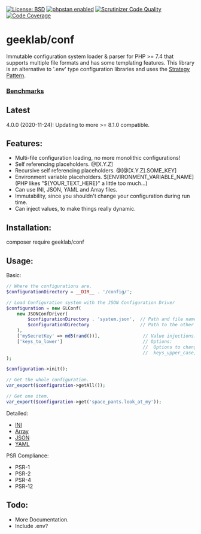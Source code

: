 [![License: BSD](https://img.shields.io/badge/License-BSD-yellow.svg)](https://opensource.org/licenses/BSD-3-Clause)
[![phpstan enabled](https://img.shields.io/badge/phpstan-enabled-green.svg)](https://github.com/phpstan/phpstan)
[![Scrutinizer Code Quality](https://scrutinizer-ci.com/g/ellisgl/GeekLab-Conf/badges/quality-score.png?b=release)](https://scrutinizer-ci.com/g/ellisgl/GeekLab-Conf/?branch=release)
[![Code Coverage](https://scrutinizer-ci.com/g/ellisgl/GeekLab-Conf/badges/coverage.png?b=release)](https://scrutinizer-ci.com/g/ellisgl/GeekLab-Conf/?branch=release)

# geeklab/conf
Immutable configuration system loader & parser for PHP >= 7.4 that supports multiple file formats and has some templating features.
This library is an alternative to '.env' type configuration libraries and uses the [Strategy Pattern](https://designpatternsphp.readthedocs.io/en/latest/Behavioral/Strategy/README.html). 

### [Benchmarks](https://github.com/ellisgl/php-benchmarks/blob/master/results/Confs.md)

## Latest
4.0.0 (2020-11-24): Updating to more >= 8.1.0 compatible.

## Features:
* Multi-file configuration loading, no more monolithic configurations!
* Self referencing placeholders. @[X.Y.Z]
* Recursive self referencing placeholders. @[@[X.Y.Z].SOME_KEY]
* Environment variable placeholders. $[ENVIRONMENT_VARIABLE_NAME] (PHP likes "${YOUR_TEXT_HERE}" a little too much...)
* Can use INI, JSON, YAML and Array files.
* Immutability, since you shouldn't change your configuration during run time.
* Can inject values, to make things really dynamic.

## Installation:
composer require geeklab/conf

## Usage:
Basic:
```PHP
// Where the configurations are.
$configurationDirectory = __DIR__ . '/config/';

// Load Configuration system with the JSON Configuration Driver 
$configuration = new GLConf(
    new JSONConfDriver(
        $configurationDirectory . 'system.json',  // Path and file name of main (top level) configuration.
        $configurationDirectory                   // Path to the other configuration files. 
    ),
    ['mySecretKey' => md5(rand())],                // Value injections.
    ['keys_to_lower']                              // Options:
                                                   //  Options to change the case of the key if returning a keyed array:    
                                                   //  keys_upper_case, keys_lower_case, keys_same_case
);

$configuration->init();

// Get the whole configuration.
var_export($configuration->getAll());

// Get one item.
var_export($configuration->get('space_pants.look_at_my'));
```

Detailed:
* [INI](/docs/INI.md)
* [Array](/docs/Array.md)
* [JSON](/docs/JSON.md)
* [YAML](/docs/YAML.md)

PSR Compliance:
* PSR-1
* PSR-2
* PSR-4
* PSR-12

## Todo:
* More Documentation.
* Include .env?

